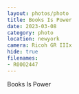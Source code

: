 ```yaml
---
layout: photos/photo
title: Books Is Power
date: 2023-03-08
category: photo
location: newyork
camera: Ricoh GR IIIx
hide: true
filenames: 
- R0002447
---
```

Books Is Power
